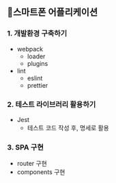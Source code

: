 ## 📲스마트폰 어플리케이션

### 1. 개발환경 구축하기

- webpack
  - loader
  - plugins
- lint
  - eslint
  - prettier

### 2. 테스트 라이브러리 활용하기

- Jest
  - 테스트 코드 작성 후, 명세로 활용

### 3. SPA 구현

- router 구현
- components 구현
